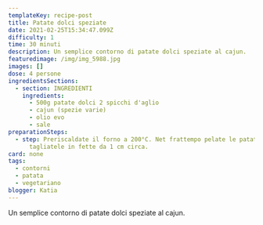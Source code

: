 ```yaml
---
templateKey: recipe-post
title: Patate dolci speziate
date: 2021-02-25T15:34:47.099Z
difficulty: 1
time: 30 minuti
description: Un semplice contorno di patate dolci speziate al cajun.
featuredimage: /img/img_5988.jpg
images: []
dose: 4 persone
ingredientsSections:
  - section: INGREDIENTI
    ingredients:
      - 500g patate dolci 2 spicchi d'aglio
      - cajun (spezie varie)
      - olio evo
      - sale
preparationSteps:
  - step: Preriscaldate il forno a 200°C. Net frattempo pelate le patate dolci e
      tagliatele in fette da 1 cm circa.
card: none
tags:
  - contorni
  - patata
  - vegetariano
blogger: Katia
---
```

Un semplice contorno di patate dolci speziate al cajun.